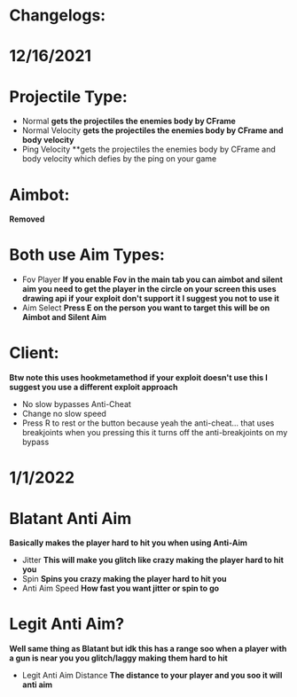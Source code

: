 # Changelogs:
# 12/16/2021

# Projectile Type:

- Normal **gets the projectiles the enemies body by CFrame**
- Normal Velocity **gets the projectiles the enemies body by CFrame and body velocity**
- Ping Velocity **gets the projectiles the enemies body by CFrame and body velocity which defies by the ping on your game

# Aimbot:
**Removed**

# Both use Aim Types:
- Fov Player **If you enable Fov in the main tab you can aimbot and silent aim you need to get the player in the circle on your screen this uses drawing api if your exploit don't support it I suggest you not to use it**
- Aim Select **Press E on the person you want to target this will be on Aimbot and Silent Aim**

# Client:
**Btw note this uses hookmetamethod if your exploit doesn't use this I suggest you use a different exploit approach**
- No slow bypasses Anti-Cheat
- Change no slow speed
- Press R to rest or the button because yeah the anti-cheat... that uses breakjoints when you pressing this it turns off the anti-breakjoints on my bypass

# 1/1/2022

# Blatant Anti Aim
**Basically makes the player hard to hit you when using Anti-Aim**

- Jitter **This will make you glitch like crazy making the player hard to hit you**
- Spin **Spins you crazy making the player hard to hit you**
- Anti Aim Speed **How fast you want jitter or spin to go**

# Legit Anti Aim?
**Well same thing as Blatant but idk this has a range soo when a player with a gun is near you you glitch/laggy making them hard to hit**

- Legit Anti Aim Distance **The distance to your player and you soo it will anti aim**
